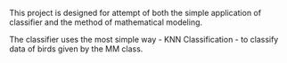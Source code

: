 This project is designed for attempt of both the simple application of classifier and the method of mathematical modeling.

The classifier uses the most simple way - KNN Classification - to classify data of birds given by the MM class.
